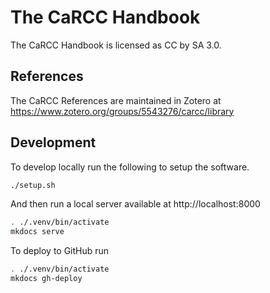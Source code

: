 # The CaRCC Handbook

The CaRCC Handbook is licensed as CC by SA 3.0.

## References
The CaRCC References are maintained in Zotero at https://www.zotero.org/groups/5543276/carcc/library

## Development

To develop locally run the following to setup the software.
```bash
./setup.sh
```

And then run a local server available at http://localhost:8000
```bash
. ./.venv/bin/activate
mkdocs serve
```

To deploy to GitHub run
```bash
. ./.venv/bin/activate
mkdocs gh-deploy
```
